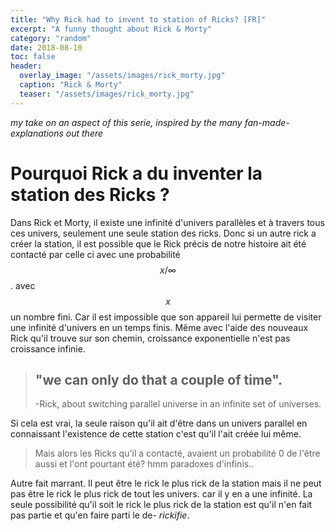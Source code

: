 ```yaml
---
title: "Why Rick had to invent to station of Ricks? [FR]"
excerpt: "A funny thought about Rick & Morty"
category: "random"
date: 2018-08-10
toc: false
header: 
  overlay_image: "/assets/images/rick_morty.jpg"
  caption: "Rick & Morty"
  teaser: "/assets/images/rick_morty.jpg"
---
```


_my take on an aspect of this serie, inspired by the many fan-made-explanations out there_

# Pourquoi Rick a du inventer la station des Ricks ?

Dans Rick et Morty, il existe une infinité d'univers parallèles et à travers tous ces univers, seulement une seule station des ricks. Donc si un autre rick a créer la station, il est possible que le Rick précis de notre histoire ait été contacté par celle ci avec une probabilité $$x/∞$$. avec $$x$$ un nombre fini. Car il est impossible que son appareil lui permette de visiter une infinité d'univers en un temps finis. Même avec l'aide des nouveaux Rick qu'il trouve sur son chemin, croissance exponentielle n'est pas croissance infinie.

> ## "we can only do that a couple of time". 
> -Rick, about switching parallel universe in an infinite set of universes.

Si cela est vrai, la seule raison qu'il ait d'être dans un univers parallel en connaissant l'existence de cette station c'est qu'il l'ait créée lui même.

> Mais alors les Ricks qu'il a contacté, avaient un probabilité 0 de l'être aussi et l'ont pourtant été? 
> hmm paradoxes d'infinis..

Autre fait marrant. Il peut être le rick le plus rick de la station mais il ne peut pas être le rick le plus rick de tout les univers. car il y en a une infinité. La seule possibilité qu'il soit le rick le plus rick de la station est qu'il n'en fait pas partie et qu'en faire parti le de- _rickifie_.
